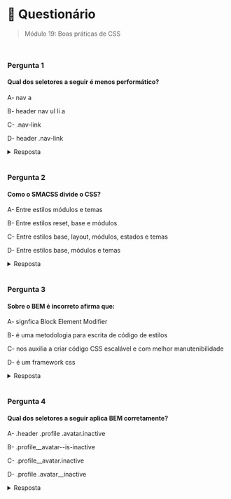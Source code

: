 # 📌 Questionário
> Módulo 19: Boas práticas de CSS

<br>

### Pergunta 1
#### Qual dos seletores a seguir é menos performático?
A- nav a

B- header nav ul li a

C- .nav-link

D- header .nav-link

<details>
    <summary>Resposta</summary>

    header nav ul li a

    A resposta correta é "header nav ul li a". Este seletor é menos performático porque envolve uma sequência de seletores aninhados (descendentes), o que significa que o navegador precisa percorrer várias camadas de elementos HTML para encontrar os elementos que correspondem a esse seletor. Quanto mais aninhados forem os seletores, mais trabalho o navegador terá que fazer para aplicar o estilo, e isso pode afetar o desempenho da renderização da página. É sempre aconselhável escrever seletores CSS que sejam o mais eficientes possível para otimizar o desempenho da página.
</details>

<br>

### Pergunta 2
#### Como o SMACSS divide o CSS?
A- Entre estilos módulos e temas

B- Entre estilos reset, base e módulos

C- Entre estilos base, layout, módulos, estados e temas

D- Entre estilos base, módulos e temas

<details>
    <summary>Resposta</summary>
    
    Entre estilos base, layout, módulos, estados e temas

    A resposta correta é " Entre estilos base, layout, módulos, estados e temas". O SMACSS divide o CSS nessas cinco categorias principais para promover uma organização e estrutura mais eficiente e escalável:

    Base: Esta categoria lida com as configurações padrão de elementos HTML. Aqui, você define estilos globais, como definições de fontes, tamanhos de texto, cores de texto e plano de fundo, e estilos para links não visitados.

    Layout: A categoria de layout lida com a estrutura geral do layout da página, como cabeçalhos, barras laterais e rodapés. Aqui, você define estilos para os elementos de estrutura que afetam o posicionamento dos módulos.

    Módulos: Os módulos são os componentes individuais e reutilizáveis da sua interface do usuário, como botões, caixas de diálogo, formulários etc. Cada módulo possui seu próprio arquivo CSS que contém todas as regras relacionadas a ele, tornando-o fácil de manter e reutilizar.

    Estados: Nesta categoria, você lida com os estados interativos dos elementos, como links visitados, elementos ativos, elementos com foco, entre outros. Isso ajuda a manter o CSS organizado e legível, separando as regras de estilo para diferentes estados.

    Temas: Os temas envolvem a aplicação de diferentes estilos de acordo com temas específicos. Isso é útil quando você deseja personalizar a aparência do site de acordo com diferentes contextos ou preferências do usuário.
</details>

<br>


### Pergunta 3
#### Sobre o BEM é incorreto afirma que:
A- signfica Block Element Modifier

B- é uma metodologia para escrita de código de estilos

C- nos auxilia a criar código CSS escalável e com melhor manutenibilidade

D- é um framework css

<details>
    <summary>Resposta</summary>
    
    é um framework css

    A resposta incorreta é a alternativa " é um framework css". O BEM (Block Element Modifier) não é um framework CSS, mas sim uma metodologia de nomenclatura e organização de classes CSS. Ele fornece diretrizes para criar nomes de classes significativos e estruturar o código de estilo de uma maneira mais organizada e escalável, mas não oferece componentes ou estilos pré-fabricados como um framework CSS faria. O BEM é mais sobre como nomear e organizar suas próprias classes CSS em seu projeto, em vez de fornecer um conjunto completo de estilos ou componentes prontos para uso.
</details>

<br>

### Pergunta 4
#### Qual dos seletores a seguir aplica BEM corretamente?
A- .header .profile .avatar.inactive

B- .profile__avatar--is-inactive

C- .profile__avatar.inactive

D- .profile .avatar__inactive

<details>
    <summary>Resposta</summary>
    
    .profile__avatar--is-inactive

    A resposta correta é .profile__avatar--is-inactive. 
    
    .profile__avatar--is-inactive: Esse seletor está aplicando a metodologia BEM corretamente. Ele representa um elemento chamado "avatar" dentro de um bloco "profile" com o modificador "is-inactive".
</details>
